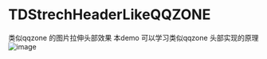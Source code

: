 # TDStrechHeaderLikeQQZONE
类似qqzone 的图片拉伸头部效果
本demo 可以学习类似qqzone 头部实现的原理
![image](https://github.com/awesomedu/TDStrechHeaderLikeQQZONE/tree/master/TDStrechHeaderDemo/Assets.xcassets/back.imageset/Assets.xcassets/back.imageset/back.png)
